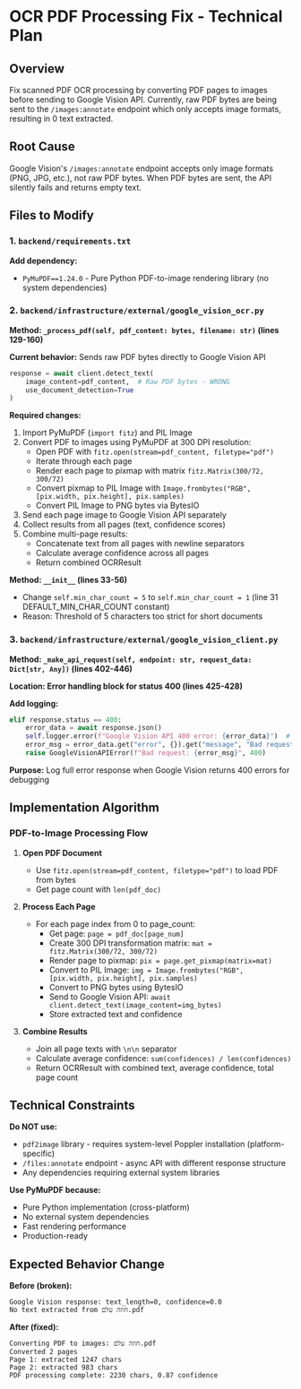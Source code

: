 # OCR PDF Processing Fix - Technical Plan

## Overview
Fix scanned PDF OCR processing by converting PDF pages to images before sending to Google Vision API. Currently, raw PDF bytes are being sent to the `/images:annotate` endpoint which only accepts image formats, resulting in 0 text extracted.

## Root Cause
Google Vision's `/images:annotate` endpoint accepts only image formats (PNG, JPG, etc.), not raw PDF bytes. When PDF bytes are sent, the API silently fails and returns empty text.

## Files to Modify

### 1. `backend/requirements.txt`
**Add dependency:**
- `PyMuPDF==1.24.0` - Pure Python PDF-to-image rendering library (no system dependencies)

### 2. `backend/infrastructure/external/google_vision_ocr.py`

**Method: `_process_pdf(self, pdf_content: bytes, filename: str)` (lines 129-160)**

**Current behavior:** Sends raw PDF bytes directly to Google Vision API
```python
response = await client.detect_text(
    image_content=pdf_content,  # Raw PDF bytes - WRONG
    use_document_detection=True
)
```

**Required changes:**
1. Import PyMuPDF (`import fitz`) and PIL Image
2. Convert PDF to images using PyMuPDF at 300 DPI resolution:
   - Open PDF with `fitz.open(stream=pdf_content, filetype="pdf")`
   - Iterate through each page
   - Render each page to pixmap with matrix `fitz.Matrix(300/72, 300/72)`
   - Convert pixmap to PIL Image with `Image.frombytes("RGB", [pix.width, pix.height], pix.samples)`
   - Convert PIL Image to PNG bytes via BytesIO
3. Send each page image to Google Vision API separately
4. Collect results from all pages (text, confidence scores)
5. Combine multi-page results:
   - Concatenate text from all pages with newline separators
   - Calculate average confidence across all pages
   - Return combined OCRResult

**Method: `__init__` (lines 33-56)**
- Change `self.min_char_count = 5` to `self.min_char_count = 1` (line 31 DEFAULT_MIN_CHAR_COUNT constant)
- Reason: Threshold of 5 characters too strict for short documents

### 3. `backend/infrastructure/external/google_vision_client.py`

**Method: `_make_api_request(self, endpoint: str, request_data: Dict[str, Any])` (lines 402-446)**

**Location: Error handling block for status 400 (lines 425-428)**

**Add logging:**
```python
elif response.status == 400:
    error_data = await response.json()
    self.logger.error(f"Google Vision API 400 error: {error_data}")  # ADD THIS
    error_msg = error_data.get("error", {}).get("message", "Bad request")
    raise GoogleVisionAPIError(f"Bad request: {error_msg}", 400)
```

**Purpose:** Log full error response when Google Vision returns 400 errors for debugging

## Implementation Algorithm

### PDF-to-Image Processing Flow

1. **Open PDF Document**
   - Use `fitz.open(stream=pdf_content, filetype="pdf")` to load PDF from bytes
   - Get page count with `len(pdf_doc)`

2. **Process Each Page**
   - For each page index from 0 to page_count:
     - Get page: `page = pdf_doc[page_num]`
     - Create 300 DPI transformation matrix: `mat = fitz.Matrix(300/72, 300/72)`
     - Render page to pixmap: `pix = page.get_pixmap(matrix=mat)`
     - Convert to PIL Image: `img = Image.frombytes("RGB", [pix.width, pix.height], pix.samples)`
     - Convert to PNG bytes using BytesIO
     - Send to Google Vision API: `await client.detect_text(image_content=img_bytes)`
     - Store extracted text and confidence

3. **Combine Results**
   - Join all page texts with `\n\n` separator
   - Calculate average confidence: `sum(confidences) / len(confidences)`
   - Return OCRResult with combined text, average confidence, total page count

## Technical Constraints

**Do NOT use:**
- `pdf2image` library - requires system-level Poppler installation (platform-specific)
- `/files:annotate` endpoint - async API with different response structure
- Any dependencies requiring external system libraries

**Use PyMuPDF because:**
- Pure Python implementation (cross-platform)
- No external system dependencies
- Fast rendering performance
- Production-ready

## Expected Behavior Change

**Before (broken):**
```
Google Vision response: text_length=0, confidence=0.0
No text extracted from חוזה עלם.pdf
```

**After (fixed):**
```
Converting PDF to images: חוזה עלם.pdf
Converted 2 pages
Page 1: extracted 1247 chars
Page 2: extracted 983 chars
PDF processing complete: 2230 chars, 0.87 confidence
```


